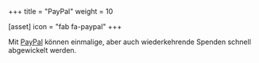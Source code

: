 +++
title = "PayPal"
weight = 10

[asset]
  icon = "fab fa-paypal"
+++

Mit [PayPal](https://www.paypal.com/donate?hosted_button_id=JTR9LCQCTTGEE) können einmalige, aber auch wiederkehrende Spenden schnell abgewickelt werden.
